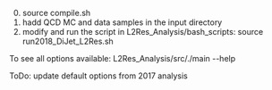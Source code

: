 0) source compile.sh
1) hadd QCD MC and data samples in the input directory
2) modify and run the script in L2Res_Analysis/bash_scripts:
source run2018_DiJet_L2Res.sh

To see all options available:
L2Res_Analysis/src/./main --help

ToDo: update default options from 2017 analysis
